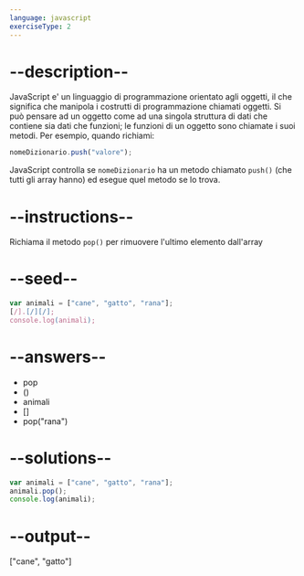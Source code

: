 ```yaml
---
language: javascript
exerciseType: 2
---
```


# --description--

JavaScript e' un linguaggio di programmazione orientato agli oggetti, il che significa che manipola i costrutti di programmazione chiamati oggetti.
Si può pensare ad un oggetto come ad una singola struttura di dati che contiene sia dati che funzioni; le funzioni di un oggetto sono chiamate i suoi metodi.
Per esempio, quando richiami:
```javascript
nomeDizionario.push("valore");
```
JavaScript controlla se `nomeDizionario` ha un metodo chiamato `push()` (che tutti gli array hanno) ed esegue quel metodo se lo trova.

# --instructions--

Richiama il metodo `pop()` per rimuovere l'ultimo elemento dall'array

# --seed--

```javascript
var animali = ["cane", "gatto", "rana"];
[/].[/][/];
console.log(animali);
```

# --answers--

- pop
- ()
- animali
- []
- pop("rana")

# --solutions--

```javascript
var animali = ["cane", "gatto", "rana"];
animali.pop();
console.log(animali);
```

# --output--

["cane", "gatto"]
